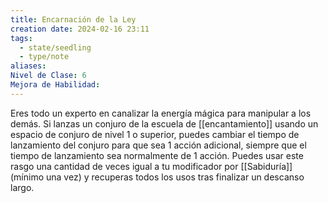 ```yaml
---
title: Encarnación de la Ley
creation date: 2024-02-16 23:11
tags:
  - state/seedling
  - type/note
aliases: 
Nivel de Clase: 6
Mejora de Habilidad:
---
```

Eres todo un experto en canalizar la energía mágica para manipular a los demás.
Si lanzas un conjuro de la escuela de [[encantamiento]] usando un espacio de conjuro de nivel 1 o
superior, puedes cambiar el tiempo de lanzamiento del conjuro para que sea 1 acción adicional,
siempre que el tiempo de lanzamiento sea normalmente de 1 acción.
Puedes usar este rasgo una cantidad de veces igual a tu modificador por [[Sabiduría]] (mínimo una vez) y recuperas todos los usos tras finalizar un descanso largo.

